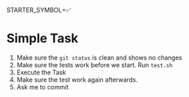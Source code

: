 STARTER_SYMBOL=✅

# Simple Task

1. Make sure the `git status` is clean and shows no changes
1. Make sure the tests work before we start. Run `test.sh`
1. Execute the Task
1. Make sure the test work again afterwards.
1. Ask me to commit